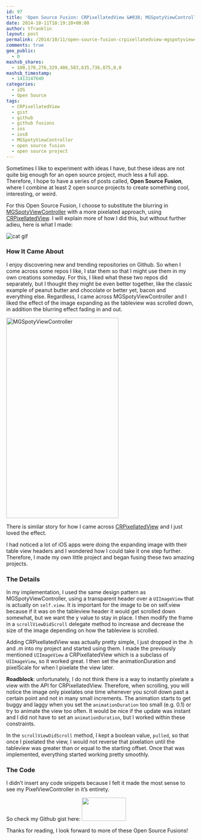 ```yaml
---
id: 97
title: 'Open Source Fusion: CRPixellatedView &#038; MGSpotyViewController'
date: 2014-10-11T10:19:20+00:00
author: tfranklin
layout: post
permalink: /2014/10/11/open-source-fusion-crpixellatedview-mgspotyviewcontroller/
comments: true
geo_public:
  - 0
mashsb_shares:
  - 100,170,276,329,486,583,635,736,875,0,0
mashsb_timestamp:
  - 1413147640
categories:
  - iOS
  - Open Source
tags:
  - CRPixellatedView
  - gist
  - github
  - github fusions
  - ios
  - ios8
  - MGSpotyViewController
  - open source fusion
  - open source project
---
```

Sometimes I like to experiment with ideas I have, but these ideas are not quite big enough for an open source project, much less a full app. Therefore, I hope to have a series of posts called, **Open Source Fusion**, where I combine at least 2 open source projects to create something cool, interesting, or weird.

For this Open Source Fusion, I choose to substitute the blurring in <a href="https://github.com/matteogobbi/MGSpotyViewController" target="_blank">MGSpotyViewController</a> with a more pixelated approach, using <a href="https://github.com/chroman/CRPixellatedView" target="_blank">CRPixellatedView</a>. I will explain more of how I did this, but without further adieu, here is what I made:

<img src="{{ site.url }}/images/2014/10/pixelpull.gif" alt="cat gif">

### How It Came About

I enjoy discovering new and trending repositories on Github. So when I come across some repos I like, I star them so that I might use them in my own creations someday. For this, I liked what these two repos did separately, but I thought they might be even better together, like the classic example of peanut butter and chocolate or better yet, bacon and everything else. Regardless, I came across MGSpotyViewController and I liked the effect of the image expanding as the tableview was scrolled down, in addition the blurring effect fading in and out.

<img class="aligncenter" src="https://camo.githubusercontent.com/20ccae14b0cfbee5bcd3867df4e2c5c51909d989/687474703a2f2f7777772e6d617474656f676f6262692e69742f66696c65732d686f7374696e672f4d4753706f747956696577566964656f2d736d616c6c65722e676966" alt="MGSpotyViewController" width="300" height="535" />

There is similar story for how I came across <a href="https://github.com/chroman/CRPixellatedView" target="_blank">CRPixellatedView</a> and I just loved the effect.

<!-- <img class="aligncenter" src="https://camo.githubusercontent.com/fa00bd7b49d4b0fc0d5b2ff6cdbdb2a293521221/687474703a2f2f6368726f6d616e2e6d652f77702d636f6e74656e742f75706c6f6164732f323031342f30362f4352506978656c6c61746564566965772e676966" alt="CRPixellatedView" width="318" height="318" /> -->

I had noticed a lot of iOS apps were doing the expanding image with their table view headers and I wondered how I could take it one step further. Therefore, I made my own little project and began fusing these two amazing projects.

### The Details

In my implementation, I used the same design pattern as MGSpotyViewController, using a transparent header over a `UIImageView` that is actually on `self.view`. It is important for the image to be on self.view because if it was on the tableview header it would get scrolled down somewhat, but we want the y value to stay in place. I then modify the frame in a `scrollViewDidScroll` delegate method to increase and decrease the size of the image depending on how the tableview is scrolled.

Adding CRPixellatedView was actually pretty simple, I just dropped in the .h and .m into my project and started using them. I made the previously mentioned `UIImageView` a CRPixellatedView which is a subclass of `UIImageView`, so it worked great. I then set the animationDuration and pixelScale for when I pixelate the view later.

**Roadblock**: unfortunately, I do not think there is a way to instantly pixelate a view with the API for CRPixellatedView. Therefore, when scrolling, you will notice the image only pixelates one time whenever you scroll down past a certain point and not in many small increments. The animation starts to get buggy and laggy when you set the `animationDuration` too small (e.g. 0.1) or try to animate the view too often. It would be nice if the update was instant and I did not have to set an `animationDuration`, but I worked within these constraints.

In the `scrollViewDidScroll` method, I kept a boolean value, `pulled`, so that once I pixelated the view, I would not reverse that pixelation until the tableview was greater than or equal to the starting offset. Once that was implemented, everything started working pretty smoothly.

### The Code

I didn&#8217;t insert any code snippets because I felt it made the most sense to see my PixelViewController in it&#8217;s entirety.

So check my Github gist here: <a href="https://gist.github.com/tfrank64/e0d78df2c85268e1da85" target="_blank"><img class="alignnone" src="https://assets-cdn.github.com/images/modules/open_graph/github-mark.png" alt="" width="118" height="62" /></a>

Thanks for reading, I look forward to more of these Open Source Fusions!
